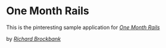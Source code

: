 # One Month Rails

This is the pinteresting sample application for [*One Month Rails*](http://onemonthrails.com)

by [*Richard Brockbank*](http://www.richardbrockbank.com)